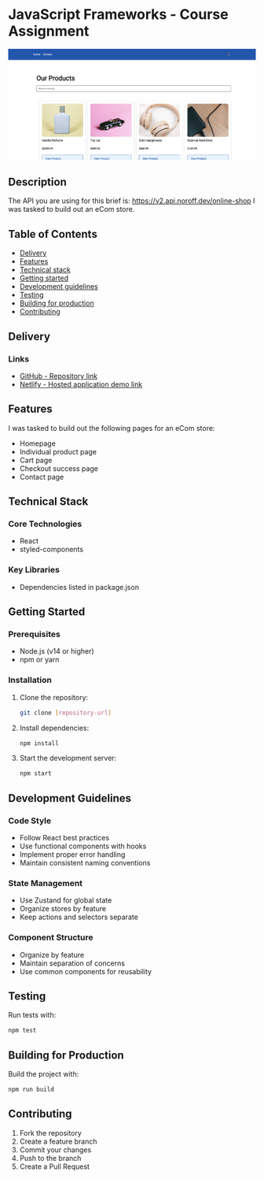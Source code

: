 # JavaScript Frameworks - Course Assignment
<img width="1325" alt="Screenshot" src="https://github.com/rikke-dishington/javascript-frameworks-ca/blob/main/Screenshot%202025-03-02%20at%2010.20.00.png">

## Description
The API you are using for this brief is: https://v2.api.noroff.dev/online-shop
I was tasked to build out an eCom store.

## Table of Contents
* [Delivery](#delivery)
* [Features](#features)
* [Technical stack](#technical_stack)
* [Getting started](#getting_started)
* [Development guidelines](#development_guidelines)
* [Testing](#testing)
* [Building for production](#building_for_production)
* [Contributing](#contributing)

## Delivery

### Links
* [GitHub - Repository link](https://github.com/rikke-dishington/javascript-frameworks-ca)
* [Netlify - Hosted application demo link](https://luxury-manatee-260bb8.netlify.app/)
  
## Features
I was tasked to build out the following pages for an eCom store:

* Homepage
* Individual product page
* Cart page
* Checkout success page
* Contact page

## Technical Stack
### Core Technologies
- React
- styled-components
  
### Key Libraries
- Dependencies listed in package.json

## Getting Started

### Prerequisites
- Node.js (v14 or higher)
- npm or yarn

### Installation
1. Clone the repository:
   ```bash
   git clone [repository-url]
   ```

2. Install dependencies:
   ```bash
   npm install
   ```

3. Start the development server:
   ```bash
   npm start
   ```

## Development Guidelines

### Code Style
- Follow React best practices
- Use functional components with hooks
- Implement proper error handling
- Maintain consistent naming conventions

### State Management
- Use Zustand for global state
- Organize stores by feature
- Keep actions and selectors separate

### Component Structure
- Organize by feature
- Maintain separation of concerns
- Use common components for reusability

## Testing
Run tests with:
```bash
npm test
```

## Building for Production
Build the project with:
```bash
npm run build
```

## Contributing
1. Fork the repository
2. Create a feature branch
3. Commit your changes
4. Push to the branch
5. Create a Pull Request

